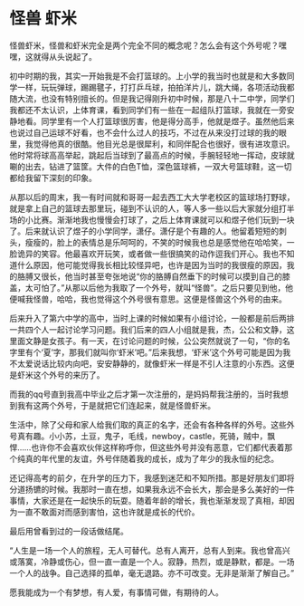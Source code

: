 # 怪兽 虾米
怪兽虾米，怪兽和虾米完全是两个完全不同的概念呢？怎么会有这个外号呢？嘿嘿，这就得从头说起了。

初中时期的我，其实一开始我是不会打篮球的。上小学的我当时也就是和大多数同学一样，玩玩弹球，踢踢毽子，打打乒乓球，拍拍洋片儿，跳大绳，各项活动我都随大流，也没有特别擅长的。但是我记得刚升初中时候，那是八十二中学，同学们我都还不太认识，上体育课，看到同学们有一些在一起组队打篮球，我就在一旁安静地看。同学里有一个人打篮球很厉害，他是得分高手，他就是煜子。虽然他后来也说过自己运球不好看，也不会什么过人的技巧，不过在从来没打过球的我的眼里，我觉得他真的很酷。他目光总是很犀利，和同伴配合也很好，很有进攻意识。他时常将球高高举起，跳起后当球到了最高点的时候，手腕轻轻地一挥动，皮球就唰的出去，钻进了篮筐。大件的白色T恤，深色篮球裤，一双大号篮球鞋，这一切都给我留下深刻的印象。

从那以后的周末，我一有时间就和哥哥一起去西工大大学老校区的篮球场打野球，就是拿上自己的篮球去那里玩，碰到不认识的人，等人多一些以后大家就分组打半场的小比赛。渐渐地我也慢慢会打球了，之后上体育课就可以和煜子他们玩到一块了。后来就认识了煜子的小学同学，潇仔。潇仔是个有趣的人。他留着短短的刺头，瘦瘦的，脸上的表情总是乐呵呵的，不笑的时候我也总是感觉他在哈哈笑，一脸诡异的笑容。他最喜欢开玩笑，或者做一些很搞笑的动作逗我们开心。我也不知道什么原因，他可能觉得我长相比较怪异吧，也许是因为当时的我很瘦的原因，我的胳膊又很长，他当时甚至夸张地说“你的胳膊自然垂下的时候可以摸到自己的膝盖，太可怕了。”从那以后他为我取了一个外号，就叫“怪兽”。之后只要见到他，他便喊我怪兽，哈哈，我也觉得这个外号很有意思。这便是怪兽这个外号的由来。

后来升入了第六中学的高中，当时上课的时候如果有小组讨论，一般都是前后两排一共四个人一起讨论学习问题。我们后来的四人小组就是我，杰，公公和文静，这里面文静是女孩子。有一天，在讨论问题的时候，公公突然就说了一句，“你的名字里有个‘夏’字，那我们就叫你‘虾米’吧。”后来我想，‘虾米’这个外号可能是因为我不太爱说话比较内向吧，安安静静的，就像虾米一样是不引人注意的小东西。这便是虾米这个外号的来历了。

而我的qq号直到我高中毕业之后才第一次注册的，是妈妈帮我注册的，当时我想到我有这两个外号，于是就把它们连起来，就是怪兽虾米。

生活中，除了父母和家人给我们取的真正的名字，还会有各种各样的外号。这些外号真有趣。小小苏，土豆，鬼子，毛线，newboy，castle，死骑，贼中，飘悍……也许你不会喜欢伙伴这样称呼你，但这些外号并没有恶意，它们都代表着那个纯真的年代里的友谊，外号伴随着我的成长，成为了年少的我永恒的纪念。

还记得高考的前夕，在升学的压力下，我感到迷茫和不知所措。那是好朋友们即将分道扬镳的时候。我那时一直在想，如果我永远不会长大，那会是多么美好的一件事情，大家还是在一起快乐的玩耍。随着年龄的增长，我也渐渐发现了真相，却因为一直不敢面对而感到害怕，这也许就是成长的代价。

最后用曾看到过的一段话做结尾。

“人生是一场一个人的旅程，无人可替代。总有人离开，总有人到来。我也曾高兴或落寞，冷静或伤心，但一直一直是一个人。寂静，热烈，或是静默，都是。一场一个人的战争。自己选择的孤单，毫无退路。亦不可改变。无非是渐渐了解自己。”

愿我能成为一个有梦想，有人爱，有事情可做，有期待的人。
